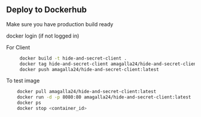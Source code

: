 ## Deploy to Dockerhub

Make sure you have production build ready

docker login (if not logged in)

For Client

``` sh
     docker build -t hide-and-secret-client . 
     docker tag hide-and-secret-client amagalla24/hide-and-secret-client:latest
     docker push amagalla24/hide-and-secret-client:latest
```
To test image

``` sh
    docker pull amagalla24/hide-and-secret-client:latest
    docker run -d -p 8080:80 amagalla24/hide-and-secret-client:latest
    docker ps
    docker stop <container_id>
```